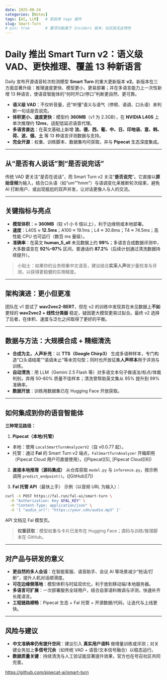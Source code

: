 ```yaml
---
date: 2025-08-24
categories: [Notes]
tags: [AI, LLM]   # 若启用 tags 插件
slug: Smart-Turn
# pin: true       # 置顶功能属于 Insiders 版本，社区版无此特性
---
```


# Daily 推出 Smart Turn v2：语义级 VAD、更快推理、覆盖 13 种新语言

 Daily 宣布开源语音轮次检测模型 **Smart Turn** 的重大更新版本 **v2**。新版本在三方面显著升级：推理速度更快、模型更小、更易部署；并在多语言能力上一次性新增 13 种语言，使语音智能体的“何时开口/停口”判断更自然、更可靠。

<!-- more -->

* **语义级 VAD**：不仅听音量，还“听懂”语义与语气（停顿、语调、口头语）来判断一句话是否说完。
* **体积更小、速度更快**：模型约 **360MB**（v1 为 2.3GB），在 **NVIDIA L40S** 上单次推理约 **12ms**，适配低延迟语音代理。
* **多语言直达**：在英文基础上新增 **法、德、西、葡、中、日、印地语、意、韩、荷、波、俄、土** 等 13 种语言评测数据与支持。
* **完全开源**：权重、训练脚本、数据集均可获取，并与 **Pipecat** 生态深度集成。

---

## 从“是否有人说话”到“是否说完话”

传统 VAD 更关注“是否在说话”，而 Smart Turn v2 关注“**是否说完**”。它直接以**原始音频**为输入，结合口头语（如“um”“hmm”）与语调变化来推断轮次结束，避免 AI 打断用户、或出现尴尬的双声并发，让对话更像人与人的交流。

---

## 关键指标与亮点

* **模型体积**：≈ **360MB**（较 v1 小 6 倍以上），利于边缘侧或本地部署。
* **速度**：L40S ≈ **12.5ms**；A100 ≈ 19.1ms；L4 ≈ 30.8ms；T4 ≈ 74.5ms；高性能 CPU 也可运行（数百 ms 量级）。
* **准确率**：在英文 **human\_5\_all** 未见数据上约 **99%**；多语言合成数据评测中，大多数语言在 **92%–97%** 区间，普通话约 **87.2%**（后续计划通过清洗数据持续提升）。

> 小贴士：如果你的业务侧重中文语音，建议结合**实采人声**做少量校准与评测，以获得更稳健的实用精度。

---

## 架构演进：更小但更准

团队在 v1 尝试了 **wav2vec2-BERT**，但在 v2 的训练中发现其在未见数据上**不如**更轻的 **wav2vec2 + 线性分类器** 稳定，疑因更大模型更易过拟合。最终 v2 选择了后者，在体积、速度与泛化之间取得了更好的平衡。

---

## 数据与方法：大规模合成 + 精细清洗

* **合成为主，人声补充**：以 **TTS（Google Chirp3）** 生成多语种样本，专门构造“口头语结尾”“语调未止”等未完句型；同时也开放征集**人声样本**用于评测与训练。 
* **自动清洗**：用 LLM（Gemini 2.5 Flash 等）对多语文本句子做语法/标点/体裁判别，弃用 50–80% 质量不佳样本；清洗曾帮助英文集从 95% 提升到 99% 准确率。
* **数据开放**：训练用数据集已在 Hugging Face 开放获取。

---

## 如何集成到你的语音智能体

**三种常见路径：**

1. **Pipecat（本地/托管）**

* 本地：使用 `LocalSmartTurnAnalyzerV2`（自 v0.0.77 起）。
* 托管：通过 **Fal** 的 Smart Turn v2 端点，`FalSmartTurnAnalyzer` 开箱即用（Pipecat Cloud 用户可直接使用）。([Pipecat][5], [Pipecat Cloud][6])

2. **直接本地推理（源码集成）**
   从仓库获取 `model.py` 与 `inference.py`，按示例调用 `predict_endpoint()`。([GitHub][7])

3. **Fal 托管 API**（最快上手）
   示例（以音频 URL 为输入）：

```bash
curl -X POST https://fal.run/fal-ai/smart-turn \
  -H "Authorization: Key $FAL_KEY" \
  -H "Content-Type: application/json" \
  -d '{ "audio_url": "https://your.cdn/audio.mp3" }'
```

API 文档见 Fal 模型页。

> **权重获取**：模型权重与卡片已发布在 Hugging Face；源码与训练/推理脚本在 GitHub。

---

## 对产品与研发的意义

* **更自然的多人会话**：在智能客服、语音助手、会议 AI 等场景减少“抢话/打断”，提升人机对话顺滑度。
* **可在边缘侧落地**：模型体积与时延双优化，利于放到移动端/本地服务器。
* **多语言可扩展**：一次部署服务全球用户，结合自家语料微调与评测，快速补齐长尾语言。
* **工程链路顺畅**：Pipecat 生态 + Fal 托管 + 开源数据/代码，让迭代与上线更快。

---

## 风险与建议

* **中文准确率仍有提升空间**：建议引入 **真实用户语料** 做增量训练或评测；对关键业务加上**多信号冗余**（如传统 VAD + 语音/文本信号融合）以稳态运行。
* **数据质量关键**：持续清洗与人工验证能显著提升效果，官方也在号召社区共同完善。

https://github.com/pipecat-ai/smart-turn
